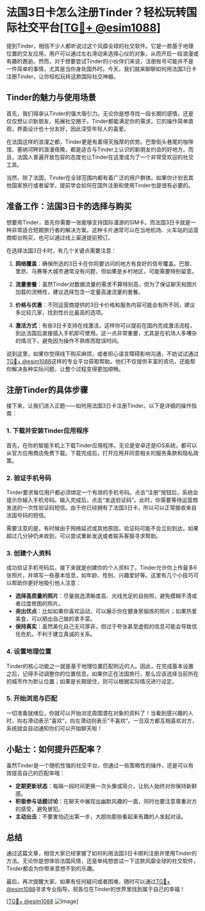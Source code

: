 # 法国3日卡怎么注册Tinder？轻松玩转国际社交平台[[TG💪+ @esim1088](https://t.me/s/esim1088)]

提到Tinder，相信不少人都听说过这个风靡全球的社交软件。它是一款基于地理位置的交友应用，用户可以通过左右滑动来选择心仪的对象，从而开启一段浪漫或有趣的邂逅。然而，对于想要尝试Tinder的小伙伴们来说，注册账号可能并不是一件简单的事情，尤其是当你身处国外时。今天，我们就来聊聊如何用法国3日卡注册Tinder，让你轻松玩转这款国际社交神器。

## Tinder的魅力与使用场景

首先，我们得承认Tinder的强大吸引力。无论你是想寻找一段长期的感情，还是仅仅想认识新朋友、拓展社交圈子，Tinder都能满足你的需求。它的操作简单直观，界面设计也十分友好，因此深受年轻人的喜爱。

在法国这样的浪漫之都，Tinder更是有着得天独厚的优势。巴黎街头巷尾的咖啡馆、塞纳河畔的浪漫夜晚，都是适合与Tinder上认识的新朋友约会的好地方。而且，法国人普遍开放包容的态度也让Tinder在这里成为了一个非常受欢迎的社交工具。

当然，除了法国，Tinder在全球范围内都有着广泛的用户群体。如果你计划去其他国家旅行或者留学，提前学会如何在国外注册和使用Tinder也是很有必要的。

## 准备工作：法国3日卡的选择与购买

想要用Tinder，首先你需要一张能够支持国际漫游的SIM卡。而法国3日卡就是一种非常适合短期旅行者的解决方案。这种卡片通常可以在当地机场、火车站的运营商柜台购买，也可以通过线上渠道提前预订。

在选择法国3日卡时，有几个关键点需要注意：

1. **网络覆盖**：确保所选的3日卡在你将要访问的地方有良好的信号覆盖。巴黎、里昂、马赛等大城市通常没有问题，但如果是乡村地区，可能需要特别留意。
   
2. **流量套餐**：虽然Tinder对数据流量的需求不算特别高，但为了保证聊天和图片加载的流畅性，建议选择包含一定量高速流量的套餐。

3. **价格与优惠**：不同运营商提供的3日卡价格和服务内容可能会有所不同，建议多比较几家，找到性价比最高的选项。

4. **激活方式**：有些3日卡支持在线激活，这样你可以提前在国内完成激活流程，到达法国后直接插入手机即可使用。这一点非常重要，尤其是在机场人多嘈杂的情况下，避免因为操作不熟练而耽误时间。

说到这里，如果你觉得线下购买麻烦，或者担心语言障碍影响沟通，不妨试试通过[TG💪+ @esim1088](https://t.me/s/esim1088)这样的专业平台获取帮助。他们不仅提供丰富的资讯，还能帮你解决各种实际问题，让整个过程变得更加顺畅。

## 注册Tinder的具体步骤

接下来，让我们进入正题——如何用法国3日卡注册Tinder。以下是详细的操作指南：

### 1. 下载并安装Tinder应用程序

首先，在你的智能手机上下载Tinder应用程序。无论是安卓还是iOS系统，都可以从官方应用商店免费下载。下载完成后，打开应用并同意相关的服务条款和隐私政策。

### 2. 验证手机号码

Tinder要求每位用户都必须绑定一个有效的手机号码。点击“注册”按钮后，系统会提示你输入手机号码。输入完成后，点击“发送验证码”。此时，你需要等待运营商发送的一次性验证码短信。由于你已经拥有了法国3日卡，所以可以正常接收来自法国号码的短信。

需要注意的是，有时候由于网络延迟或其他原因，验证码可能不会立刻到达。如果超过几分钟仍未收到，可以尝试重新发送或者联系客服寻求帮助。

### 3. 创建个人资料

成功验证手机号码后，接下来就是创建你的个人资料了。Tinder允许你上传最多6张照片，并填写一些基本信息，如年龄、性别、兴趣爱好等。这里有几个小技巧可以帮助你更好地吸引他人注意：

- **选择高质量的照片**：尽量挑选清晰度高、光线充足的自拍照，避免模糊不清或者过度修图的照片。
- **突出优点**：比如如果你喜欢运动，可以展示你在健身房锻炼的照片；如果热爱美食，可以晒出自己做的拿手菜。
- **保持真实**：虽然美化自己无可厚非，但过于夸张甚至虚假的信息可能会导致信任危机，不利于建立真诚的关系。

### 4. 设置地理位置

Tinder的核心功能之一就是基于地理位置匹配附近的人。因此，在完成基本设置之后，记得手动调整你的位置信息。如果你正在法国旅行，那么应该选择当前所在的城市作为默认位置；如果是长期居住，则可以根据实际情况进行设定。

### 5. 开始浏览与匹配

一切准备就绪后，你就可以开始浏览周围潜在对象的资料了！当看到感兴趣的人时，向右滑动表示“喜欢”，向左滑动则表示“不喜欢”。一旦双方都互相喜欢对方，系统就会自动通知你们可以开始聊天啦！

## 小贴士：如何提升匹配率？

虽然Tinder是一个随机性强的社交平台，但通过一些策略性的操作，还是可以有效提高自己的匹配率哦：

- **定期更新状态**：每隔一段时间更换一次头像或简介，让别人始终对你保持新鲜感。
- **积极参与话题讨论**：在聊天中展现出幽默风趣的一面，同时也要注意尊重对方的感受，避免冒犯。
- **主动出击**：不要害怕迈出第一步，大胆向那些看起来有趣的人发起对话。

## 总结

通过这篇文章，相信大家已经掌握了如何利用法国3日卡顺利注册并使用Tinder的方法。无论你是想体验法国风情，还是单纯想尝试一下这款风靡全球的社交软件，Tinder都会为你带来意想不到的乐趣。

最后，再次提醒大家，如果有任何疑问或者困难，随时可以通过[TG💪+ @esim1088](https://t.me/s/esim1088)寻求专业指导。祝各位在Tinder的世界里找到属于自己的幸福！

[[TG💪+ @esim1088](https://t.me/s/esim1088) ![Image](https://i.postimg.cc/4NQfJmqS/Snipaste-2025-05-13-00-14-12.png)]